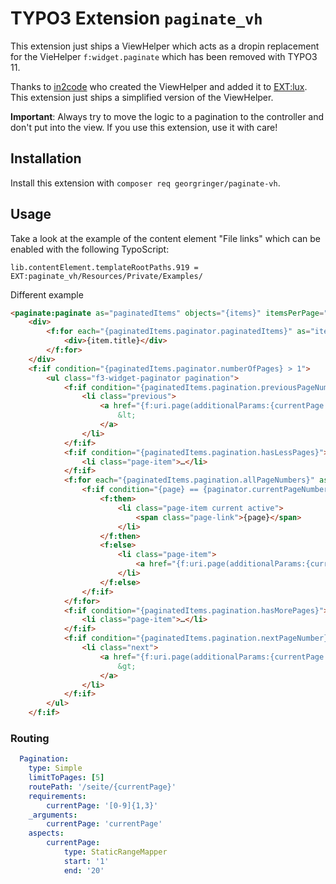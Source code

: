 # TYPO3 Extension `paginate_vh`

This extension just ships a ViewHelper which acts as a dropin replacement for the VieHelper `f:widget.paginate` which has been removed with TYPO3 11.

Thanks to [in2code](https://www.in2code.de/) who created the ViewHelper and added it to [EXT:lux](https://github.com/in2code-de/luxletter).
This extension just ships a simplified version of the ViewHelper.

**Important**: Always try to move the logic to a pagination to the controller and don't put into the view. If you use this extension, use it with care!

## Installation

Install this extension with `composer req georgringer/paginate-vh`.

## Usage

Take a look at the example of the content element "File links" which can be enabled with the following TypoScript:

```typo3_typoscript
lib.contentElement.templateRootPaths.919 = EXT:paginate_vh/Resources/Private/Examples/
```

Different example

```html
<paginate:paginate as="paginatedItems" objects="{items}" itemsPerPage="8">
    <div>
        <f:for each="{paginatedItems.paginator.paginatedItems}" as="item" iteration="fileIterator">
            <div>{item.title}</div>
        </f:for>
    </div>
    <f:if condition="{paginatedItems.paginator.numberOfPages} > 1">
        <ul class="f3-widget-paginator pagination">
            <f:if condition="{paginatedItems.pagination.previousPageNumber} && {pagination.previousPageNumber} >= {pagination.firstPageNumber}">
                <li class="previous">
                    <a href="{f:uri.page(additionalParams:{currentPage:pagination.previousPageNumber})}" title="previous" class="page-link">
                        &lt;
                    </a>
                </li>
            </f:if>
            <f:if condition="{paginatedItems.pagination.hasLessPages}">
                <li class="page-item">…</li>
            </f:if>
            <f:for each="{paginatedItems.pagination.allPageNumbers}" as="page">
                <f:if condition="{page} == {paginator.currentPageNumber}">
                    <f:then>
                        <li class="page-item current active">
                            <span class="page-link">{page}</span>
                        </li>
                    </f:then>
                    <f:else>
                        <li class="page-item">
                            <a href="{f:uri.page(additionalParams:{currentPage:currentPage:page})}" class="page-link">{page}</a>
                        </li>
                    </f:else>
                </f:if>
            </f:for>
            <f:if condition="{paginatedItems.pagination.hasMorePages}">
                <li class="page-item">…</li>
            </f:if>
            <f:if condition="{paginatedItems.pagination.nextPageNumber} && {pagination.nextPageNumber} <= {pagination.lastPageNumber}">
                <li class="next">
                    <a href="{f:uri.page(additionalParams:{currentPage:pagination.nextPageNumber})}" title="next" class="page-link">
                        &gt;
                    </a>
                </li>
            </f:if>
        </ul>
    </f:if>
```

### Routing

```yaml
  Pagination:
    type: Simple
    limitToPages: [5]
    routePath: '/seite/{currentPage}'
    requirements:
        currentPage: '[0-9]{1,3}'
    _arguments:
        currentPage: 'currentPage'
    aspects:
        currentPage:
            type: StaticRangeMapper
            start: '1'
            end: '20'
```
